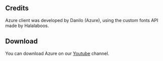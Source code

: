 ## Credits
Azure client was developed by Danilo (Azure), using the custom fonts API made by Halalaboos.

## Download

You can download Azure on our [Youtube](https://www.youtube.com/channel/UCfR7Grb3NE9UCexwgsGh6qw/) channel.
